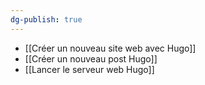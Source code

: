 ```yaml
---
dg-publish: true
---
```


- [[Créer un nouveau site web avec Hugo]]
- [[Créer un nouveau post Hugo]]
- [[Lancer le serveur web Hugo]]

